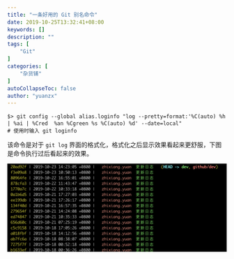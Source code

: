 ```yaml
---
title: "一条好用的 Git 别名命令"
date: 2019-10-25T13:32:41+08:00
keywords: []
description: ""
tags: [
    "Git"
]
categories: [
    "杂货铺"
]
autoCollapseToc: false
author: "yuanzx"
---
```


```shell
$> git config --global alias.loginfo "log --pretty=format:'%C(auto) %h | %ai | %Cred  %an %Cgreen %s %C(auto) %d' --date=local"
# 使用时输入 git loginfo
```

该命令是对于 `git log` 界面的格式化，格式化之后显示效果看起来更舒服，下图是命令执行过后看起来的效果。

![git loginfo](/media/hovel/60.png)